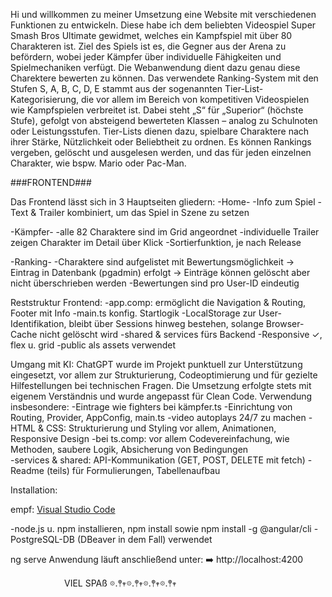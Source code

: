 Hi und willkommen zu meiner Umsetzung eine Website mit verschiedenen Funktionen zu entwickeln.
Diese habe ich dem beliebten Videospiel Super Smash Bros Ultimate gewidmet, welches ein Kampfspiel mit über 80 Charakteren ist. Ziel des Spiels ist es, die Gegner aus der Arena zu befördern, wobei jeder Kämpfer über individuelle Fähigkeiten und Spielmechaniken verfügt.
Die Webanwendung dient dazu genau diese Charektere bewerten zu können. Das verwendete Ranking-System mit den Stufen S, A, B, C, D, E stammt aus der sogenannten Tier-List-Kategorisierung, die vor allem im Bereich von kompetitiven Videospielen wie Kampfspielen verbreitet ist.
Dabei steht „S“ für „Superior“ (höchste Stufe), gefolgt von absteigend bewerteten Klassen – analog zu Schulnoten oder Leistungsstufen. Tier-Lists dienen dazu, spielbare Charaktere nach ihrer Stärke, Nützlichkeit oder Beliebtheit zu ordnen.
Es können Rankings vergeben, gelöscht und ausgelesen werden, und das für jeden einzelnen Charakter, wie bspw. Mario oder Pac-Man.



###FRONTEND###



Das Frontend lässt sich in 3 Hauptseiten gliedern:
-Home-
-Info zum Spiel
-Text & Trailer kombiniert, um das Spiel in Szene zu setzen




-Kämpfer-
-alle 82 Charaktere sind im Grid angeordnet 
-individuelle Trailer zeigen Charakter im Detail über Klick
-Sortierfunktion, je nach Release

-Ranking-
-Charaktere sind aufgelistet mit Bewertungsmöglichkeit
    -> Eintrag in Datenbank (pgadmin) erfolgt
        -> Einträge können gelöscht aber nicht überschrieben werden 
-Bewertungen sind pro User-ID eindeutig 

Reststruktur Frontend:
-app.comp: ermöglicht die Navigation & Routing, Footer mit Info
-main.ts konfig. Startlogik
-LocalStorage zur User-Identifikation, bleibt über Sessions hinweg bestehen, solange Browser-Cache nicht gelöscht wird
-shared & services fürs Backend
-Responsive ✓, flex u. grid
-public als assets verwendet

Umgang mit KI:
ChatGPT wurde im Projekt punktuell zur Unterstützung eingesetzt, vor allem zur Strukturierung, Codeoptimierung und für gezielte Hilfestellungen bei technischen Fragen. Die Umsetzung erfolgte stets mit eigenem Verständnis und wurde angepasst für Clean Code.
Verwendung insbesondere:
-Eintrage wie fighters bei kämpfer.ts
-Einrichtung von Routing, Provider, AppConfig, main.ts
-video autoplays 24/7 zu machen
-HTML & CSS: Strukturierung und Styling vor allem, Animationen, Responsive Design
-bei ts.comp: vor allem Codevereinfachung, wie Methoden, saubere Logik, Absicherung von Bedingungen  
-services & shared: API-Kommunikation (GET, POST, DELETE mit fetch)
-Readme (teils) für Formulierungen, Tabellenaufbau


Installation:

empf:
[Visual Studio Code](https://code.visualstudio.com/)



-node.js u. npm installieren, npm install sowie npm install -g @angular/cli
-PostgreSQL-DB (DBeaver in dem Fall) verwendet



ng serve 
Anwendung läuft anschließend unter:
➡️ http://localhost:4200


⠀⠀⠀⠀⠀⠀⠀⠀ 
    VIEL SPAß
𖡼.𖤣𖥧𖡼.𖤣𖥧𖡼.𖤣𖥧𖡼.𖤣𖥧
